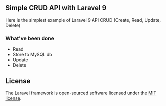 ## Simple CRUD API with Laravel 9

Here is the simplest example of Laravel 9 API CRUD (Create, Read, Update, Delete) 
### What've been done
- Read
- Store to MySQL db
- Update
- Delete

## License
The Laravel framework is open-sourced software licensed under the [MIT license](https://opensource.org/licenses/MIT).
